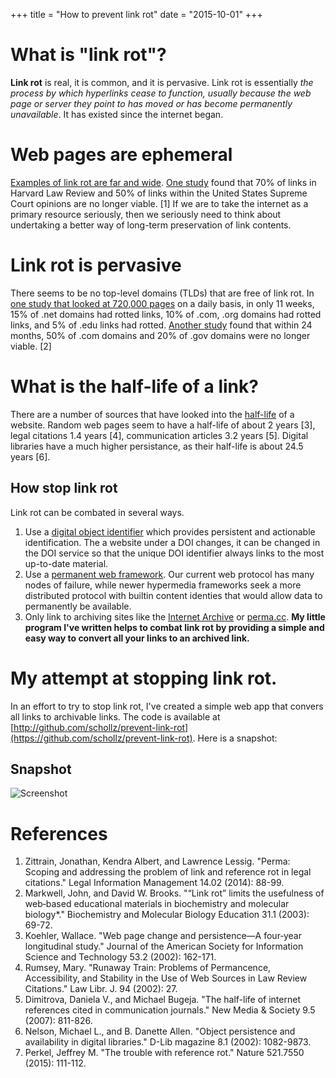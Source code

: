 +++
title = "How to prevent link rot"
date = "2015-10-01"
+++

# What is "link rot"?

**Link rot** is real, it is common, and it is pervasive. Link rot is essentially *the process by which hyperlinks cease to function, usually because the web page or server they point to has moved or has become permanently unavailable*. It has existed since the internet began.

# Web pages are ephemeral

[Examples of link rot are far and wide](https://web.archive.org/web/20151001235130/http://www.informationr.net/ir/9-2/paper174.html).  [One study](http://dx.doi.org/10.1017/S1472669614000255) found that 70% of links in Harvard Law Review and 50% of links within the United States Supreme Court opinions are no longer viable. [1] If we are to take the internet as a primary resource seriously, then we seriously need to think about undertaking a better way of long-term preservation of link contents.

# Link rot is pervasive

There seems to be no top-level domains (TLDs) that are free of link rot. In [one study that looked at 720,000 pages](http://research.microsoft.com/pubs/73808/p97-fetterly.pdf) on a daily basis, in only 11 weeks, 15% of .net domains had rotted links, 10% of .com, .org domains had rotted links, and 5% of .edu links had rotted. [Another study](http://dx.doi.org/10.1002/bmb.2003.494031010165) found that within 24 months, 50% of .com domains and 20% of .gov domains were no longer viable. [2]

# What is the half-life of a link?

There are a number of sources that have looked into the [half-life](https://en.wikipedia.org/wiki/Half-life) of a website. Random web pages seem to have a half-life of about 2 years [3], legal citations 1.4 years [4], communication articles 3.2 years [5]. Digital libraries have a much higher persistance, as their half-life is about 24.5 years [6].

## How stop link rot

Link rot can be combated in several ways.

1. Use a [digital object identifier](http://www.doi.org/) which provides persistent and actionable identification. The a website under a DOI changes, it can be changed in the DOI service so that the unique DOI identifier always links to the most up-to-date material.
2. Use a [permanent web framework](http://ipfs.io/). Our current web protocol has many nodes of failure, while newer hypermedia frameworks seek a more distributed protocol with builtin content identies that would allow data to permanently be available.
3. Only link to archiving sites like the [Internet Archive](https://archive.org/web/) or [perma.cc](https://perma.cc/). **My little program I've written helps to combat link rot by providing a simple and easy way to convert all your links to an archived link.**

# My attempt at stopping link rot.

In an effort to try to stop link rot, I've created a simple web app that convers all links to archivable links. The code is available at [http://github.com/schollz/prevent-link-rot](https://github.com/schollz/prevent-link-rot). Here is a snapshot:

## Snapshot

![Screenshot](http://i.imgur.com/LSM8HUU.jpg)

# References


1. Zittrain, Jonathan, Kendra Albert, and Lawrence Lessig. "Perma: Scoping and addressing the problem of link and reference rot in legal citations." Legal Information Management 14.02 (2014): 88-99.
2. Markwell, John, and David W. Brooks. "“Link rot” limits the usefulness of web‐based educational materials in biochemistry and molecular biology*." Biochemistry and Molecular Biology Education 31.1 (2003): 69-72.
3. Koehler, Wallace. "Web page change and persistence—A four‐year longitudinal study." Journal of the American Society for Information Science and Technology 53.2 (2002): 162-171.
4. Rumsey, Mary. "Runaway Train: Problems of Permancence, Accessibility, and Stability in the Use of Web Sources in Law Review Citations." Law Libr. J. 94 (2002): 27.
5. Dimitrova, Daniela V., and Michael Bugeja. "The half-life of internet references cited in communication journals." New Media & Society 9.5 (2007): 811-826.
6. Nelson, Michael L., and B. Danette Allen. "Object persistence and availability in digital libraries." D-Lib magazine 8.1 (2002): 1082-9873.
7. Perkel, Jeffrey M. "The trouble with reference rot." Nature 521.7550 (2015): 111-112.
